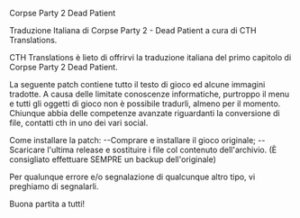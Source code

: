 Corpse Party 2 Dead Patient

Traduzione Italiana di Corpse Party 2 - Dead Patient a cura di CTH Translations.


CTH Translations è lieto di offrirvi la traduzione italiana del primo capitolo di Corpse Party 2 Dead Patient.

La seguente patch contiene tutto il testo di gioco ed alcune immagini tradotte. A causa delle limitate conoscenze informatiche, purtroppo il menu e tutti gli oggetti di gioco non è possibile tradurli, almeno per il momento.
Chiunque abbia delle competenze avanzate riguardanti la conversione di file, contatti cth in uno dei vari social.

Come installare la patch:
--Comprare e installare il gioco originale;
--Scaricare l'ultima release e sostituire i file col contenuto dell'archivio.
(È consigliato effettuare SEMPRE un backup dell'originale)

Per qualunque errore e/o segnalazione di qualcunque altro tipo, vi preghiamo di segnalarli.

Buona partita a tutti!
